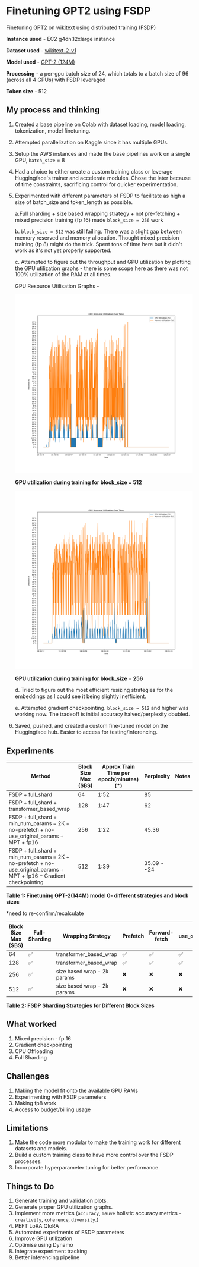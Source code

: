 # Finetuning GPT2 using FSDP
Finetuning GPT2 on wikitext using distributed training (FSDP)

   **Instance used** - EC2 g4dn.12xlarge instance

   **Dataset used** - [wikitext-2-v1](https://huggingface.co/datasets/wikitext/viewer/wikitext-2-v1)

   **Model used** - [GPT-2 (124M)](https://huggingface.co/openai-community/gpt2)

   **Processing** - a per-gpu batch size of 24, which totals to a batch size of 96 (across all 4 GPUs) with FSDP leveraged

   **Token size** - 512 

## My process and thinking
1. Created a base pipeline on Colab with dataset loading, model loading, tokenization, model finetuning.
   
2. Attempted parallelization on Kaggle since it has multiple GPUs.
   
3. Setup the AWS instances and made the base pipelines work on a single GPU, `batch_size` = 8
   
4. Had a choice to either create a custom training class or leverage Huggingface's trainer and accelerate modules. Chose the later because of time constraints, sacrificing control for quicker experimentation.
   
5. Experimented with different parameters of FSDP to facilitate as high a size of batch_size and token_length as possible.
   
   a.Full sharding + size based wrapping strategy + not pre-fetching + mixed precision training (fp 16) made `block_size = 256` work

   b. `block_size = 512` was still failing. There was a slight gap between memory reserved and memory allocation. Thought mixed precision training (fp 8) might do the trick. Spent tons of time here but it didn't work as it's not yet properly supported.
   
   c. Attempted to figure out the throughput and GPU utilization by plotting the GPU utilization graphs - there is some scope here as there was not 100% utilization of the RAM at all times.

   GPU Resource Utilisation Graphs -

   ![block_size = 512](/images/512_latest.png "GPU utilisation during training for block_size = 512")

   **GPU utilization during training for block_size = 512**

   ![block_size = 256](/images/256_latest.png "GPU utilisation during training for block_size = 256")

   **GPU utilization during training for block_size = 256**


   d. Tried to figure out the most efficient resizing strategies for the embeddings as I could see it being  slightly inefficient.
   
   e. Attempted gradient checkpointing. `block_size = 512` and higher was working now. The tradeoff is initial accuracy halved/perplexity doubled.
   
7. Saved, pushed, and created a custom fine-tuned model on the Huggingface hub. Easier to access for testing/inferencing.



## Experiments


| Method | Block Size Max ($BS) | Approx Train Time per epoch(minutes) (*) | Perplexity | Notes
| --- | --- | --- | --- | --- |
| FSDP + full_shard | 64 | 1:52 |85  |  |
| FSDP + full_shard + transformer_based_wrap | 128 | 1:47 | 62 |  |
| FSDP + full_shard + min_num_params = 2K + no-prefetch + no-use_original_params + MPT + fp16 | 256 | 1:22 | 45.36 |  |
| FSDP + full_shard + min_num_params = 2K + no-prefetch + no-use_original_params + MPT + fp16 + Gradient checkpointing  | 512 |1:39  | 35.09 - ~24 |  |

**Table 1: Finetuning GPT-2(144M) model 0- different strategies and block sizes**
 
 *need to re-confirm/recalculate

| Block Size Max ($BS) | Full-Sharding | Wrapping Strategy | Prefetch | Forward-fetch | use_original_params | CPU-RAM Offloading+Efficient Loading | Mixed Precision Training
| --- | --- | --- | --- | --- | --- | --- | --- |
| 64 | ✅ | transformer_based_wrap |✅  | ✅ | ✅ | ✅ |❌  |
| 128 | ✅ | transformer_based_wrap | ✅ | ✅ | ✅ |✅  | ❌ |
| 256 | ✅ | size based wrap - 2k params | ❌ | ❌ | ❌ | ✅ | ✅ |
| 512  | ✅ | size based wrap - 2k params |  ❌| ❌ | ❌ | ✅ | ✅ |

**Table 2: FSDP Sharding Strategies for Different Block Sizes**

## What worked
1.  Mixed precision - fp 16
2.  Gradient checkpointing
3.  CPU Offloading
4.  Full Sharding

## Challenges 
1.  Making the model fit onto the available GPU RAMs
2.  Experimenting with FSDP parameters
3.  Making fp8 work
4.  Access to budget/billing usage

## Limitations
1.  Make the code more modular to make the training work for different datasets and models. 
2.  Build a custom training class to have more control over the FSDP processes.
3.  Incorporate hyperparameter tuning for better performance.

## Things to Do
1.  Generate training and validation plots.
2.  Generate proper GPU utilization graphs.
3.  Implement more metrics (`accuracy`, `mauve` holistic accuracy metrics - `creativity`, `coherence`, `diversity`.)
4.  PEFT LoRA QloRA
5.  Automated experiments of FSDP parameters
6.  Improve GPU utilization
7.  Optimise using Dynamo
8.  Integrate experiment tracking 
9.  Better inferencing pipeline




